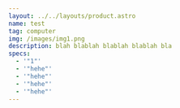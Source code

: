 ```yaml
---
layout: ../../layouts/product.astro
name: test
tag: computer
img: /images/img1.png
description: b﻿lah blab﻿lah blab﻿lah blab﻿lah bla
specs:
  - '"1"'
  - '"hehe"'
  - '"hehe"'
  - '"hehe"'
  - '"hehe"'
---
```

